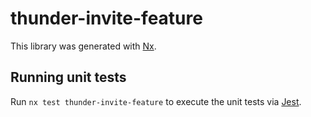 # thunder-invite-feature

This library was generated with [Nx](https://nx.dev).

## Running unit tests

Run `nx test thunder-invite-feature` to execute the unit tests via [Jest](https://jestjs.io).
